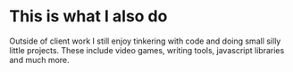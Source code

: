 # This is what I also do

Outside of client work I still enjoy tinkering with code and doing small silly little projects. These include video games, writing tools, javascript libraries and much more.